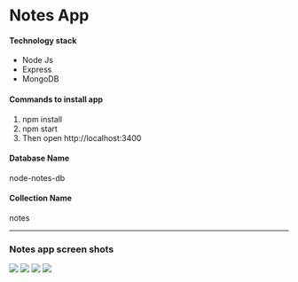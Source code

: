 <h1>Notes App</h1>
<h4>Technology stack</h4>
<ul>
<li>Node Js</li>
<li>Express</li>
<li>MongoDB</li>
</ul>

<h4>Commands to install app</h4>
<ol>
<li>npm install</li>
<li>npm start</li>
<li>Then open <a>http://localhost:3400</a></li>
</ol>

<h4>Database Name</h4><p>  node-notes-db</p>

<h4>Collection Name</h4><p>  notes</p>
<hr>
<h3>Notes app screen shots</h3>

<img src="https://github.com/Rushi-kesh/Notes-app-nodejs/blob/master/Screenshots/1.png"/>
<img src="https://github.com/Rushi-kesh/Notes-app-nodejs/blob/master/Screenshots/2.png"/>
<img src="https://github.com/Rushi-kesh/Notes-app-nodejs/blob/master/Screenshots/3.png"/>
<img src="https://github.com/Rushi-kesh/Notes-app-nodejs/blob/master/Screenshots/4.png"/>
